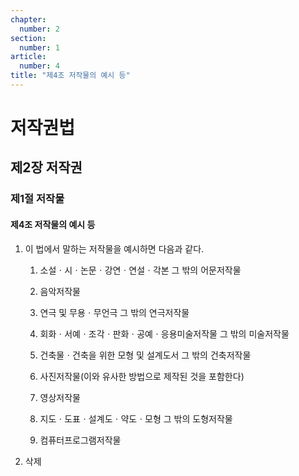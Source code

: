 ```yaml
---
chapter:
  number: 2
section:
  number: 1
article:
  number: 4
title: "제4조 저작물의 예시 등"
---
```

# 저작권법

## 제2장 저작권

### 제1절 저작물

#### 제4조 저작물의 예시 등

1. 이 법에서 말하는 저작물을 예시하면 다음과 같다.

    1. 소설ㆍ시ㆍ논문ㆍ강연ㆍ연설ㆍ각본 그 밖의 어문저작물

    2. 음악저작물

    3. 연극 및 무용ㆍ무언극 그 밖의 연극저작물

    4. 회화ㆍ서예ㆍ조각ㆍ판화ㆍ공예ㆍ응용미술저작물 그 밖의 미술저작물

    5. 건축물ㆍ건축을 위한 모형 및 설계도서 그 밖의 건축저작물

    6. 사진저작물(이와 유사한 방법으로 제작된 것을 포함한다)

    7. 영상저작물

    8. 지도ㆍ도표ㆍ설계도ㆍ약도ㆍ모형 그 밖의 도형저작물

    9. 컴퓨터프로그램저작물

2. 삭제
